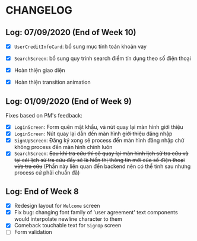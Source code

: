 # CHANGELOG 

## Log: 07/09/2020 (End of Week 10)

- [x] `UserCreditInfoCard`: bổ sung mục tính toán khoản vay
- [x] `SearchScreen`: bổ sung quy trình search điểm tín dụng theo số điện thoại
- [x] Hoàn thiện giao diện
- [x] Hoàn thiện transition animation


## Log: 01/09/2020 (End of Week 9)

Fixes based on PM's feedback:

- [x] `LoginScreen`: Form quên mật khẩu, và nút quay lại màn hình giới thiệu
- [x] `LoginScreen`: Nút quay lại dẫn đến màn hình <s>giới thiệu</s> đăng nhập
- [x] `SignUpScreen`: Đăng ký xong sẽ process đến màn hình đăng nhập chứ không process đến màn hình chính luôn
- [x] `SearchScreen`: <s>Sau khi tra cứu thì sẽ quay lại màn hình lịch sử tra cứu và tại cái lịch sử tra cứu đấy sẽ là hiển thị thông tin mới của số điện thoại vừa tra cứu</s> (Phần này liên quan đến backend nên có thể tính sau nhưng process cứ phải chuẩn đã)

## Log: End of Week 8

- [x] Redesign layout for `Welcome` screen
- [x] Fix bug: changing font family of 'user agreement' text components would interpolate newline character to them
- [x] Comeback touchable text for `SignUp` screen
- [ ] Form validation